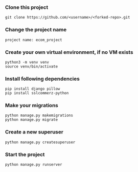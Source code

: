 ### Clone this project
```
git clone https://github.com/<username>/<forked-repo>.git
```
### Change the project name
```
project name: ecom_project
```
### Create your own virtual environment, if no VM exists
```
python3 -m venv venv
source venv/bin/activate
```
### Install following dependencies
```
pip install django pillow
pip install sslcommerz-python
```
### Make your migrations
```
python manage.py makemigrations
python manage.py migrate
```
###  Create a new superuser
```
python manage.py createsuperuser
```
### Start the project
```
python manage.py runserver